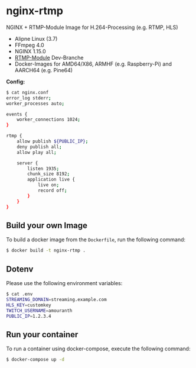 # nginx-rtmp

NGINX + RTMP-Module Image for H.264-Processing (e.g. RTMP, HLS)

* Alipne Linux (3.7)
* FFmpeg 4.0
* NGINX 1.15.0
* [RTMP-Module](https://github.com/sergey-dryabzhinsky/nginx-rtmp-module) Dev-Branche
* Docker-Images for AMD64/X86, ARMHF (e.g. Raspberry-Pi) and AARCH64 (e.g. Pine64)

**Config:**
```sh
$ cat nginx.conf
error_log stderr;
worker_processes auto;

events {
    worker_connections 1024;
}

rtmp {
    allow publish ${PUBLIC_IP};
    deny publish all;
    allow play all;

    server {
        listen 1935;
        chunk_size 8192;
        application live {
	        live on;
	        record off;
	    }
    }
}
```

## Build your own Image

To build a docker image from the `Dockerfile`, run the following command:

```sh
$ docker build -t nginx-rtmp .
```

## Dotenv

Please use the following environment variables:
```sh
$ cat .env
STREAMING_DOMAIN=streaming.example.com
HLS_KEY=customkey
TWITCH_USERNAME=amouranth
PUBLIC_IP=1.2.3.4
```
## Run your container

To run a container using docker-compose, execute the following command:
```sh
$ docker-compose up -d
```
